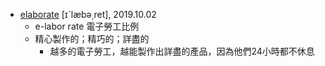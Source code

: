 - [elaborate](https://tw.dictionary.search.yahoo.com/search?p=elaborate) [ɪˋlæbə͵ret], 2019.10.02
  - e-labor rate 電子勞工比例
  - 精心製作的；精巧的；詳盡的
    - 越多的電子勞工，越能製作出詳盡的產品，因為他們24小時都不休息
